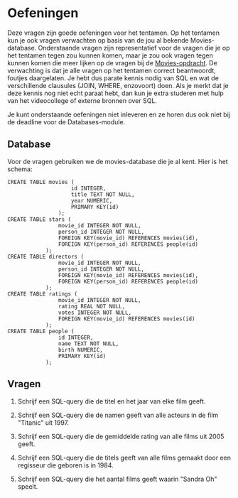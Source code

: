 # Oefeningen

Deze vragen zijn goede oefeningen voor het tentamen. Op het tentamen kun je ook vragen verwachten op basis van de jou al bekende Movies-database. Onderstaande vragen zijn representatief voor de vragen die je op het tentamen tegen zou kunnen komen, maar je zou ook vragen tegen kunnen komen die meer lijken op de vragen bij de [Movies-opdracht](/databases/movies). De verwachting is dat je alle vragen op het tentamen correct beantwoordt, foutjes daargelaten. Je hebt dus parate kennis nodig van SQL en wat de verschillende clausules (JOIN, WHERE, enzovoort) doen. Als je merkt dat je deze kennis nog niet echt paraat hebt, dan kun je extra studeren met hulp van het videocollege of externe bronnen over SQL.

Je kunt onderstaande oefeningen niet inleveren en ze horen dus ook niet bij de deadline voor de Databases-module.

## Database

Voor de vragen gebruiken we de movies-database die je al kent. Hier is het schema:

    CREATE TABLE movies (
                        id INTEGER,
                        title TEXT NOT NULL,
                        year NUMERIC,
                        PRIMARY KEY(id)
                    );
    CREATE TABLE stars (
                    movie_id INTEGER NOT NULL,
                    person_id INTEGER NOT NULL,
                    FOREIGN KEY(movie_id) REFERENCES movies(id),
                    FOREIGN KEY(person_id) REFERENCES people(id)
                );
    CREATE TABLE directors (
                    movie_id INTEGER NOT NULL,
                    person_id INTEGER NOT NULL,
                    FOREIGN KEY(movie_id) REFERENCES movies(id),
                    FOREIGN KEY(person_id) REFERENCES people(id)
                );
    CREATE TABLE ratings (
                    movie_id INTEGER NOT NULL,
                    rating REAL NOT NULL,
                    votes INTEGER NOT NULL,
                    FOREIGN KEY(movie_id) REFERENCES movies(id)
                );
    CREATE TABLE people (
                    id INTEGER,
                    name TEXT NOT NULL,
                    birth NUMERIC,
                    PRIMARY KEY(id)
                );

## Vragen

1. Schrijf een SQL-query die de titel en het jaar van elke film geeft.

2. Schrijf een SQL-query die de namen geeft van alle acteurs in de film "Titanic" uit 1997.

3. Schrijf een SQL-query die de gemiddelde rating van alle films uit 2005 geeft.

4. Schrijf een SQL-query die de titels geeft van alle films gemaakt door een regisseur die geboren is in 1984.

5. Schrijf een SQL-query die het aantal films geeft waarin "Sandra Oh" speelt.
